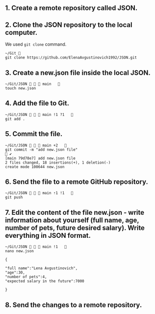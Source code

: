 ## 1. Create a remote repository called JSON.


## 2. Clone the JSON repository to the local computer.
We used ```git clone``` command. 
```
~/Git 
git clone https://github.com/ElenaAvgustinovich1992/JSON.git 
```
## 3. Create a new.json file inside the local JSON.
```
~/Git/JSON    main    
touch new.json 
```
## 4. Add the file to Git.
```
~/Git/JSON    main !1 ?1    
git add . 
```
## 5. Commit the file.
```
~/Git/JSON    main +2    
git commit -m "add new.json file"                                                                         ✔ 
[main 79d78e7] add new.json file
2 files changed, 18 insertions(+), 1 deletion(-)
create mode 100644 new.json
```
## 6. Send the file to a remote GitHub repository.
```
~/Git/JSON    main ⇡1 !1   
git push
```
## 7. Edit the content of the file new.json - write information about yourself (full name, age, number of pets, future desired salary). Write everything in JSON format.
```
~/Git/JSON    main !1   
nano new.json 

{

"full name":"Lena Avgustinovich",
"age":30,
"number of pets":4,
"expected salary in the future":7000

}
```
## 8. Send the changes to a remote repository.
```

```

